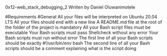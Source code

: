 0x12-web_stack_debugging_2
Wriiten by Daniel Oluwanimotele

#Requirements
#General
	All your files will be interpreted on Ubuntu 20.04 LTS
	All your files should end with a new line
	A README.md file at the root of the folder of the project is mandatory
	All your Bash script files must be executable
	Your Bash scripts must pass Shellcheck without any error
	Your Bash scripts must run without error
	The first line of all your Bash scripts should be exactly #!/usr/bin/env bash
	The second line of all your Bash scripts should be a comment explaining what is the script doing
